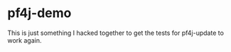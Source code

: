 # pf4j-demo

This is just something I hacked together to get the tests for pf4j-update to work again.
